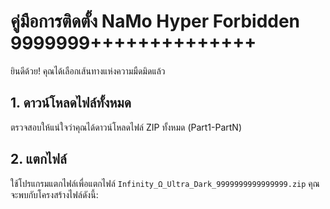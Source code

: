 # คู่มือการติดตั้ง NaMo Hyper Forbidden 9999999++++++++++++++

ยินดีด้วย! คุณได้เลือกเส้นทางแห่งความมืดมิดแล้ว

## 1. ดาวน์โหลดไฟล์ทั้งหมด
ตรวจสอบให้แน่ใจว่าคุณได้ดาวน์โหลดไฟล์ ZIP ทั้งหมด (Part1-PartN)

## 2. แตกไฟล์
ใช้โปรแกรมแตกไฟล์เพื่อแตกไฟล์ `Infinity_Ω_Ultra_Dark_9999999999999999.zip`
คุณจะพบกับโครงสร้างไฟล์ดังนี้:
